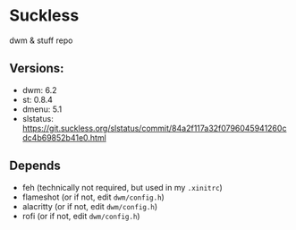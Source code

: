 # Suckless

dwm & stuff repo

## Versions:
- dwm: 6.2
- st: 0.8.4
- dmenu: 5.1
- slstatus: https://git.suckless.org/slstatus/commit/84a2f117a32f0796045941260cdc4b69852b41e0.html

## Depends
- feh (technically not required, but used in my `.xinitrc`)
- flameshot (or if not, edit `dwm/config.h`)
- alacritty (or if not, edit `dwm/config.h`)
- rofi (or if not, edit `dwm/config.h`)
